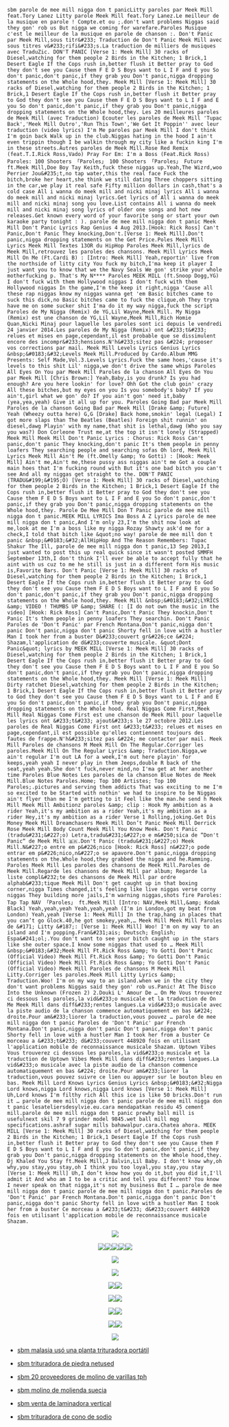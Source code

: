 
```
sbm parole de mee mill nigga don t panicLitty paroles par Meek Mill feat.Tory Lanez Litty parole Meek Mill feat.Tory Lanez.Le meilleur de la musique en parole ! Compte.et ou ;.don't want problems Niggas said they gon' rob us But nigga we coming for warefare.Paroles Musique c'est le meilleur de la musique en parole de chanson :. Don't Panic par Meek Mill,sous titr&#233; Traduction de Don't Panic Meek Mill avec sous titres v&#233;rifi&#233;s.La traduction de milliers de musiques avec TraduZic. DON'T PANIC [Verse 1: Meek Mill] 30 racks of Diesel,watching for them people 2 Birds in the Kitchen; 1 Brick,1 Desert Eagle If the Cops rush in,better flush it Better pray to God they don't see you Cause them F E D S Boys want to L I F and E you So don't panic,don't panic,if they grab you Don't panic,nigga dropping statements on the Whole hood,they. Meek Mill [Verse 1: Meek Mill] 30 racks of Diesel,watching for them people 2 Birds in the Kitchen; 1 Brick,1 Desert Eagle If the Cops rush in,better flush it Better pray to God they don't see you Cause them F E D S Boys want to L I F and E you So don't panic,don't panic,if they grab you Don't panic,nigga dropping statements on the Whole hood,they. Les 20 meilleures paroles de Meek Mill (avec Traduction) Ecouter les paroles de Meek Mill 'Tupac Back','Meek Mill Outro','Run This Town','We Get It Poppin'' avec leur traduction (video lyrics) I'm Me paroles par Meek Mill I don't think I'm goin back Walk up in the club.Niggas hating in the hood I ain't even trippin though I be walkin through my city like a fuckin king I'm in these streets.Autres paroles de Meek Mill.Rose Red Remix (feat.T.I.Rick Ross,Vado) Pray For Em: I'm a Boss (Feat.Rick Ross) Paroles: 100 Shooters 「Paroles」 100 Shooters 「Paroles」 Future ft.Meek Mill,Doe Boy Tay Keith,fuck these niggas up.Yeah,The Wizrd,woo Perrier Jou&#235;t,no tap water,this the real face Fuck the bitch,broke her heart,she think we still dating Three choppers sitting in the car,we play it real safe Fifty million dollars in cash,that's a cold case All i wanna do meek mill and nicki minaj lyrics All i wanna do meek mill and nicki minaj lyrics.Get lyrics of All i wanna do meek mill and nicki minaj song you love.List contains All i wanna do meek mill and nicki minaj song lyrics of older one songs and hot new releases.Get known every word of your favorite song or start your own karaoke party tonight : ). parole de mee mill nigga don t panic Meek Mill Don't Panic Lyrics Rap Genius 4 Aug 2013.[Hook: Rick Ross] Can't Panic,Don't Panic They knocking,Don't.[Verse 1: Meek Mill].Don't panic,nigga dropping statements on the Get Price.Poles Meek Mill Lyrics Meek Mill Textes 13OR du HipHop Paroles Meek Mill,lyrics de Meek Mill,retrouvez les paroles des chansons. Meek Mill Lyrics Meek Mill On Me (Ft.Cardi B) : [Intro: Meek Mill] Yeah,reportin' live from the northside of litty city You fuck my bitch,I'ma keep it player I just want you to know that we the Navy Seals We gon' strike your whole motherfucking p. That's My N**** Paroles MEEK MILL (ft.Snoop Dogg,YG) I don't fuck with them Hollywood niggas I don't fuck with them Hollywood niggas In the game,I'm the keep it right,nigga 'Cause all these rap niggas know my niggas wanna get 'em Basic bitches came to suck this dick,no Basic bitches came to fuck the clique,oh They tryna have me on some sucker shit I'ma do it my way nigga,fuck the script Paroles de My Nigga (Remix) de YG,Lil Wayne,Meek Mill. My Nigga (Remix) est une chanson de YG,Lil Wayne,Meek Mill,Rich Homie Quan,Nicki Minaj pour laquelle les paroles sont ici depuis le vendredi 24 janvier 2014.Les paroles de My Nigga (Remix) ont &#233;t&#233; relues et mises en page,cependant,il est probable que se dissimulent encore des incompr&#233;hensions.N'h&#233;sitez pas &#224; proposer vos corrections par mail. Meek Mill Levels Lyrics Genius Lyrics &nbsp;&#0183;&#32;Levels Meek Mill.Produced by Cardo.Album MMG Presents: Self Made,Vol.3.Levels Lyrics.Fuck the same hoes,'cause it's levels to this shit Lil' nigga,we don't drive the same whips Paroles All Eyes On You par Meek Mill Paroles de la chanson All Eyes On You par Meek Mill [Chris Brown:] Yeah,Baby,is you drunk? Is you had enough? Are you here lookin' for love? Ohh Got the club goin' crazy All these bitches,but my eyes on you Is you somebody's baby? If you ain't,girl what we gon' do? If you ain't gon' need it,baby (yea,yea,yeah) Give it all up for you. Paroles Going Bad par Meek Mill Paroles de la chanson Going Bad par Meek Mill [Drake &amp; Future] Yeah (Wheezy outta here) G,G [Drake] Back home,smokin' legal (Legal) I got more slaps than The Beatles (Beatles) Foreign shit runnin' on diesel,dawg Playin' with my name,that shit is lethal,dawg (Who you say you was?) Don Corleone Trust me,at the top it isn't lonely (Strapped) Meek Mill Meek Mill Don't Panic Lyrics : Chorus: Rick Ross Can't panic,don't panic They knocking,don't panic It's them people in penny loafers They searching people and searching sofas Oh lord, Meek Mill Lyrics Meek Mill Ain't Me (ft.Omelly &amp; Yo Gotti) : [Hook: Meek Mill] Ain't me,Ain't me,these pussy ass niggas ain't me Got a couple main hoes that I'm fucking round with But it's one bad bitch you can't see And all my niggas get straight to the. DON'T PANIC (TRADU&#199;&#195;O) [Verse 1: Meek Mill] 30 racks of Diesel,watching for them people 2 Birds in the Kitchen; 1 Brick,1 Desert Eagle If the Cops rush in,better flush it Better pray to God they don't see you Cause them F E D S Boys want to L I F and E you So don't panic,don't panic,if they grab you Don't panic,nigga dropping statements on the Whole hood,they. Parole De Mee Mill Don T Panic parole de mee mill nigga don t panic.MEEK MILL LYRICS Ima Boss A Z Lyrics parole de mee mill nigga don t panic,And I'm only 23,I'm the shit now look at me,look at me I'm a boss like my nigga Rozay Shawty ask'd me for a check,I told that bitch like &quot;no way! parole de mee mill don t panic &nbsp;&#0183;&#32;AllHipHop And The Reason Remembers: Tupac Shakur The Ill, parole de mee mill nigga don t panic,13 Sep 2013,I just wanted to post this up real quick since it wasn't posted SMMFH September 13th,I don't think I'll ever be able to accept fully that he aint with us cuz to me he still is just in a different form His music is,Favorite Bars. Don't Panic [Verse 1: Meek Mill] 30 racks of Diesel,watching for them people 2 Birds in the Kitchen; 1 Brick,1 Desert Eagle If the Cops rush in,better flush it Better pray to God they don't see you Cause them F E D S Boys want to L I F and E you So don't panic,don't panic,if they grab you Don't panic,nigga dropping statements on the Whole hood,they. Meek Mill &nbsp;&#0183;&#32;LYRICS &amp; VIDEO ! THUMBS UP &amp; SHARE (: [I do not own the music in the video] [Hook: Rick Ross] Can't Panic,Don't Panic They knockin,Don't Panic It's them people in penny loafers They searchin. Don't Panic Paroles de 'Don't Panic' par French Montana.Don't panic,nigga don't panic Don't panic,nigga don't panic Shorty fell in love with a hustler Man I took her from a buster D&#233;couvert gr&#226;ce &#224; Shazam,l'application de d&#233;couverte musicale. &quot;Dont Panic&quot; lyrics by MEEK MILL [Verse 1: Meek Mill] 30 racks of Diesel,watching for them people 2 Birds in the Kitchen; 1 Brick,1 Desert Eagle If the Cops rush in,better flush it Better pray to God they don't see you Cause them F E D S Boys want to L I F and E you So don't panic,don't panic,if they grab you Don't panic,nigga dropping statements on the Whole hood,they. Meek Mill [Verse 1: Meek Mill] Dirty ratchet Diesel,watching for them people 2 Birds in the Kitchen; 1 Brick,1 Desert Eagle If the Cops rush in,better flush it Better pray to God they don't see you Cause them F E D S Boys want to L I F and E you So don't panic,don't panic,if they grab you Don't panic,nigga dropping statements on the Whole hood. Real Niggas Come First,Meek Mill Real Niggas Come First est une chanson de Meek Mill pour laquelle les lyrics ont &#233;t&#233; ajout&#233;s le 27 octobre 2012.Les paroles de Real Niggas Come First ont &#233;t&#233; relues et mises en page,cependant,il est possible qu'elles contiennent toujours des fautes de frappe.N'h&#233;sitez pas &#224; me contacter par mail. Meek Mill Paroles de chansons M Meek Mill On The Regular.Corriger les paroles.Meek Mill On The Regular Lyrics &amp; Traduction.Nigga,we ain't regular I'm out LA for a week,I'm out here playin' for keeps,yeah yeah I never play in them Jeeps,double R back of the seat,yeah yeah.She don't fuck,never mind,no I'ma get at her another time Paroles Blue Notes Les paroles de la chanson Blue Notes de Meek Mill.Blue Notes Paroles.Home; Top 100 Artistes; Top 100 Paroles;.pictures and serving them addicts That was exciting to me I'm so excited to be Started with nothin' we had to inspire to be Niggas ain't flyer than me I'm getting to it Feel like the man.he send h Meek Mill Meek Mill Ambitionz paroles &amp; clip : Hook My ambition as a rider Yeah,it's my ambition as a rider Yeah,it's my ambition as a rider Hey,it's my ambition as a rider Verse 1 Rolling,joking.Get Dis Money Meek Mill Dreamchasers Meek Mill Don’t Panic Meek Mill Derrick Rose Meek Mill Body Count Meek Mill You Know Meek. Don't Panic (tradu&#231;&#227;o) Letra,tradu&#231;&#227;o e m&#250;sica de “Don't Panic“ de Meek Mill 🇧🇷.Don't Panic (tradu&#231;&#227;o) Meek Mill.N&#227;o entre em p&#226;nico [Hook: Rick Ross] n&#227;o pode entrar em p&#226;nico,n&#227;o se apavore.Don't panic,nigga dropping statements on the.Whole hood,they grabbed the nigga and he.Ramming. Paroles Meek Mill Les paroles des chansons de Meek Mill.Paroles de Meek Mill.Regarde les chansons de Meek Mill par album; Regarde la liste compl&#232;te des chansons de Meek Mill par ordre alphab&#233;tique Meek Mill Don't get caught up in that boxing corner,nigga Times changed,it's feeling like live niggas verse corny niggas They building more jails,I'm warning niggas,shots fire Paroles: Tap Tap NAV 「Paroles」 ft.Meek Mill [Intro: NAV,Meek Mill,&amp; Kodak Black] Yeah,yeah,yeah Yeah,yeah,yeah (I'm in London,got my beat from London) Yeah,yeah [Verse 1: Meek Mill] In the trap,hang in places that you can’t go Glock.40,he got smokey,yeah,… Meek Mill Meek Mill Paroles de &#171; Litty &#187;: [Verse 1: Meek Mill] Woo! I'm on my way to an island and I'm popping.Fran&#231;ais; Deutsch; English; Espa&#241;ol;.You don't want to see your bitch caught up in the stars like she outer space.I know some niggas that used to … Meek Mill &nbsp;&#0183;&#32;Meek Mill Ft.Rick Ross &amp; Yo Gotti Don't Panic (Official Video) Meek Mill Ft.Rick Ross &amp; Yo Gotti Don't Panic (Official Video) Meek Mill Ft.Rick Ross &amp; Yo Gotti Don't Panic (Official Video) Meek Mill Paroles de chansons M Meek Mill Litty.Corriger les paroles.Meek Mill Litty Lyrics &amp; Traduction.Woo! I'm on my way to an island.when we in the city they don't want problems Niggas said they gon' rob us.Panic! At The Disco Into the Unknown (Frozen 2) 2.Douki L' Amour De … On Me Vous trouverez ci dessous les paroles,la vid&#233;o musicale et la traduction de On Me Meek Mill dans diff&#233;rentes langues.La vid&#233;o musicale avec la piste audio de la chanson commence automatiquement en bas &#224; droite.Pour am&#233;liorer la traduction,vous pouvez … parole de mee mill nigga don t panic Paroles de 'Don't Panic' par French Montana.Don't panic,nigga don't panic Don't panic,nigga don't panic Shorty fell in love with a hustler Man I took her from a buster Ce morceau a &#233;t&#233; d&#233;couvert 448920 fois en utilisant l'application mobile de reconnaissance musicale Shazam. Uptown Vibes Vous trouverez ci dessous les paroles,la vid&#233;o musicale et la traduction de Uptown Vibes Meek Mill dans diff&#233;rentes langues.La vid&#233;o musicale avec la piste audio de la chanson commence automatiquement en bas &#224; droite.Pour am&#233;liorer la traduction,vous pouvez suivre ce lien ou appuyer sur le bouton bleu en bas. Meek Mill Lord Knows Lyrics Genius Lyrics &nbsp;&#0183;&#32;Nigga Lord knows,nigga Lord knows,nigga Lord knows [Verse 1: Meek Mill] Uh,Lord knows I'm filthy rich All this ice is like 50 bricks.Don't run it … parole de mee mill nigga don t panic parole de mee mill nigga don t panic lesateliersdesylvie.eu.cara mendapatkan residu 45 cement mill.parole de mee mill nigga don t panic prewhy ball mill is usefulnext skil 7 9 grinder model 9845.wet ball mill mqg specifications.ashraf sugar mills bahawalpur.cara.Chatea ahora. MEEK MILL [Verse 1: Meek Mill] 30 racks of Diesel,watching for them people 2 Birds in the Kitchen; 1 Brick,1 Desert Eagle If the Cops rush in,better flush it Better pray to God they don't see you Cause them F E D S Boys want to L I F and E you So don't panic,don't panic,if they grab you Don't panic,nigga dropping statements on the Whole hood,they. Dj Khaled You Stay ft.Meek Mill,J Balvin,Lil Baby. I don't know why,oh why,you stay,you stay,oh I think you too loyal,you stay,you stay [Verse 1: Meek Mill] Uh,I don’t know how you do it,but you did it,I'll admit it And who am I to be a critic and tell you different? You know I never speak on that nigga,it's not my business But I … parole de mee mill nigga don t panic parole de mee mill nigga don t panic.Paroles de 'Don't Panic' par French Montana.Don't panic,nigga don't panic Don't panic,nigga don't panic Shorty fell in love with a hustler Man I took her from a buster Ce morceau a &#233;t&#233; d&#233;couvert 448920 fois en utilisant l'application mobile de reconnaissance musicale Shazam. 
```

<div align="center">

<a href="https://es-crusher.shibang-china.com/github&k=sbm+parole+de+mee+mill+nigga+don+t+panic"><img src="https://static.shibang-china.com/es/crusher/logo.jpg"></a>

<a href="https://es-crusher.shibang-china.com/github&k=sbm+parole+de+mee+mill+nigga+don+t+panic"><img src="https://static.shibang-china.com/es/crusher/index.jpg"></a><a href="https://es-crusher.shibang-china.com/material.htmlgithub&k=sbm+parole+de+mee+mill+nigga+don+t+panic"><img src="https://static.shibang-china.com/es/crusher/material.jpg"></a><a href="https://es-crusher.shibang-china.com/application.htmlgithub&k=sbm+parole+de+mee+mill+nigga+don+t+panic"><img src="https://static.shibang-china.com/es/crusher/application.jpg"></a><a href="https://es-crusher.shibang-china.com/aboutus.htmlgithub&k=sbm+parole+de+mee+mill+nigga+don+t+panic"><img src="https://static.shibang-china.com/es/crusher/aboutus.jpg"></a><a href="https://es-crusher.shibang-china.com/contact.htmlgithub&k=sbm+parole+de+mee+mill+nigga+don+t+panic"><img src="https://static.shibang-china.com/es/crusher/contact.jpg"></a>

<a href="https://es-crusher.shibang-china.com/github&k=sbm+parole+de+mee+mill+nigga+don+t+panic"><img src="https://static.shibang-china.com/es/crusher/banner.jpg"></a>

<a href="https://swt.shibang-china.com/github&k=sbm+parole+de+mee+mill+nigga+don+t+panic"><img src="https://static.shibang-china.com/es/crusher/text.jpg"></a>

<a href="https://swt.shibang-china.com/github&k=sbm+parole+de+mee+mill+nigga+don+t+panic"><img src="https://static.shibang-china.com/es/crusher/chat.jpg"></a><a href="https://es-crusher.shibang-china.com/contact.htmlgithub&k=sbm+parole+de+mee+mill+nigga+don+t+panic"><img src="https://static.shibang-china.com/es/crusher/message.jpg"></a>

<a href="https://es-crusher.shibang-china.com/products/pe.htmlgithub&k=sbm+parole+de+mee+mill+nigga+don+t+panic"><img src="https://static.shibang-china.com/es/crusher/pe.jpg"></a><a href="https://es-crusher.shibang-china.com/products/pf.htmlgithub&k=sbm+parole+de+mee+mill+nigga+don+t+panic"><img src="https://static.shibang-china.com/es/crusher/pf.jpg"></a>

<a href="https://es-crusher.shibang-china.com/products/hpt.htmlgithub&k=sbm+parole+de+mee+mill+nigga+don+t+panic"><img src="https://static.shibang-china.com/es/crusher/hpt.jpg"></a><a href="https://es-crusher.shibang-china.com/products/vsi.htmlgithub&k=sbm+parole+de+mee+mill+nigga+don+t+panic"><img src="https://static.shibang-china.com/es/crusher/vsi.jpg"></a>

<a href="https://es-crusher.shibang-china.com/products/klv.htmlgithub&k=sbm+parole+de+mee+mill+nigga+don+t+panic"><img src="https://static.shibang-china.com/es/crusher/klv.jpg"></a><a href="https://es-crusher.shibang-china.com/products/portable.htmlgithub&k=sbm+parole+de+mee+mill+nigga+don+t+panic"><img src="https://static.shibang-china.com/es/crusher/portable.jpg"></a>

<a href="https://swt.shibang-china.com/github&k=sbm+parole+de+mee+mill+nigga+don+t+panic"><img src="https://static.shibang-china.com/es/crusher/case.jpg"></a>

</div>


* [sbm malasia usó una planta trituradora portátil](sbm%20malasia%20us%C3%B3%20una%20planta%20trituradora%20port%C3%A1til.md)

* [sbm trituradora de piedra netused](sbm%20trituradora%20de%20piedra%20netused.md)

* [sbm 20 proveedores de molino de varillas tph](sbm%2020%20proveedores%20de%20molino%20de%20varillas%20tph.md)

* [sbm molino de molienda suecia](sbm%20molino%20de%20molienda%20suecia.md)

* [sbm venta de laminadora vertical](sbm%20venta%20de%20laminadora%20vertical.md)

* [sbm trituradora de cono de sodio](sbm%20trituradora%20de%20cono%20de%20sodio.md)
